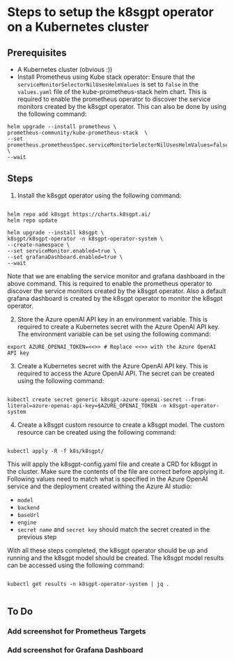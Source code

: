 # Steps to setup the k8sgpt operator on a Kubernetes cluster

## Prerequisites

- A Kubernetes cluster (obvious :))
- Install Prometheus using Kube stack operator: Ensure that the `serviceMonitorSelectorNilUsesHelmValues` is set to `false` in the `values.yaml` file of the kube-prometheus-stack helm chart. This is required to enable the prometheus operator to discover the service monitors created by the k8sgpt operator. This can also be done by using the following command:
```
helm upgrade --install prometheus \
prometheus-community/kube-prometheus-stack  \
--set prometheus.prometheusSpec.serviceMonitorSelectorNilUsesHelmValues=false \
--wait

```

## Steps

1. Install the k8sgpt operator using the following command:
```

helm repo add k8sgpt https://charts.k8sgpt.ai/
helm repo update

helm upgrade --install k8sgpt \
k8sgpt/k8sgpt-operator -n k8sgpt-operator-system \
--create-namespace \
--set serviceMonitor.enabled=true \
--set grafanaDashboard.enabled=true \
--wait

```

Note that we are enabling the service monitor and grafana dashboard in the above command. This is required to enable the prometheus operator to discover the service monitors created by the k8sgpt operator. Also a default grafana dashboard is created by the k8sgpt operator to monitor the k8sgpt operator.

2. Store the Azure openAI API key in an environment variable. This is required to create a Kubernetes secret with the Azure OpenAI API key. The environment variable can be set using the following command:

```
export AZURE_OPENAI_TOKEN=<<>> # Replace <<>> with the Azure OpenAI API key

``` 

3. Create a Kubernetes secret with the Azure OpenAI API key. This is required to access the Azure OpenAI API. The secret can be created using the following command:
```

kubectl create secret generic k8sgpt-azure-openai-secret --from-literal=azure-openai-api-key=$AZURE_OPENAI_TOKEN -n k8sgpt-operator-system

```

4. Create a k8sgpt custom resource to create a k8sgpt model. The custom resource can be created using the following command:

```

kubectl apply -R -f k8s/k8sgpt/

```

This will apply the k8sgpt-config.yaml file and create a CRD for k8sgpt in the cluster. Make sure the contents of the file are correct before applying it. Following values need to match what is specified in the Azure OpenAI service and the deployment created withing the Azure AI studio:
- `model`
- `backend`
- `baseUrl`
- `engine`
- `secret name` and `secret key` should match the secret created in the previous step

With all these steps completed, the k8sgpt operator should be up and running and the k8sgpt model should be created. The k8sgpt model results can be accessed using the following command:

```

kubectl get results -n k8sgpt-operator-system | jq .


```

## To Do

### Add screenshot for Prometheus Targets

### Add screenshot for Grafana Dashboard
